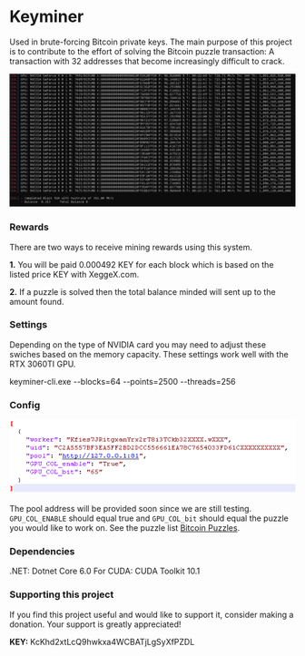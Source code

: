 # Keyminer

Used in brute-forcing Bitcoin private keys. The main purpose of this project is to contribute to the effort of solving the Bitcoin puzzle transaction: A transaction with 32 addresses that become increasingly difficult to crack.

![](./keyminer.png)

### Rewards

There are two ways to receive mining rewards using this system. 

**1.** You will be paid 0.000492	 KEY for each block which is based on the listed price KEY with XeggeX.com. 

**2.** If a puzzle is solved then the total balance minded will sent up to the amount found.  

### Settings

Depending on the type of NVIDIA card you may need to adjust these swiches based on the memory capacity. These settings work well with the RTX 3060TI GPU.  

keyminer-cli.exe --blocks=64 --points=2500 --threads=256

### Config

![](./config.png)

The pool address will be provided soon since we are still testing. ` GPU_COL_ENABLE `  should equal true and `GPU_COL_bit` should equal the puzzle you would like to work on. See the puzzle list [Bitcoin Puzzles](puzzles/README.md).


### Dependencies
 
.NET: Dotnet Core 6.0
For CUDA: CUDA Toolkit 10.1

### Supporting this project
If you find this project useful and would like to support it, consider making a donation. Your support is greatly appreciated!

<b>KEY:</b>  KcKhd2xtLcQ9hwkxa4WCBATjLgSyXfPZDL
